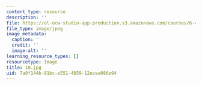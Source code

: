```yaml
---
content_type: resource
description: ''
file: https://ol-ocw-studio-app-production.s3.amazonaws.com/courses/6-451-principles-of-digital-communication-ii-spring-2005/7a0f144b81bce551485912ecea086e94_10.jpg
file_type: image/jpeg
image_metadata:
  caption: ''
  credit: ''
  image-alt: ''
learning_resource_types: []
resourcetype: Image
title: 10.jpg
uid: 7a0f144b-81bc-e551-4859-12ecea086e94
---
```


